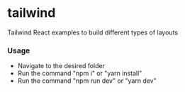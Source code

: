 # tailwind

Tailwind React examples to build different types of layouts

### Usage

* Navigate to the desired folder
* Run the command "npm i" or "yarn install"
* Run the command "npm run dev" or "yarn dev"
